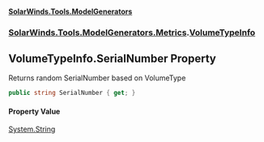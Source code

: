 #### [SolarWinds.Tools.ModelGenerators](index.md 'index')
### [SolarWinds.Tools.ModelGenerators.Metrics](index.md#SolarWinds.Tools.ModelGenerators.Metrics 'SolarWinds.Tools.ModelGenerators.Metrics').[VolumeTypeInfo](VolumeTypeInfo.md 'SolarWinds.Tools.ModelGenerators.Metrics.VolumeTypeInfo')

## VolumeTypeInfo.SerialNumber Property

Returns random SerialNumber based on VolumeType

```csharp
public string SerialNumber { get; }
```

#### Property Value
[System.String](https://docs.microsoft.com/en-us/dotnet/api/System.String 'System.String')